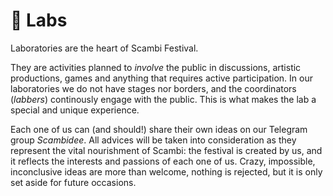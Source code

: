 # 🧪 Labs

Laboratories are the heart of Scambi Festival.

They are activities planned to *involve* the public in discussions, artistic productions, games and anything that requires active participation. In our laboratories we do not have stages nor borders, and the coordinators (*labbers*) continously engage with the public. This is what makes the lab a special and unique experience.

Each one of us can (and should!) share their own ideas on our Telegram group *Scambidee*. All advices will be taken into consideration as they represent the vital nourishment of Scambi: the festival is created by us, and it reflects the interests and passions of each one of us. Crazy, impossible, inconclusive ideas are more than welcome, nothing is rejected, but it is only set aside for future occasions.